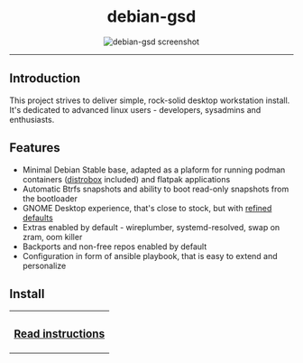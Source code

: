 <div align="center">

# debian-gsd
![debian-gsd screenshot](https://user-images.githubusercontent.com/142805/186964547-48666722-5bbc-41e6-b930-8078345156d4.png)
</div>

--------

## Introduction

This project strives to deliver simple, rock-solid desktop workstation install. It's dedicated to advanced linux users - developers, sysadmins and enthusiasts.

## Features

- Minimal Debian Stable base, adapted as a plaform for running podman containers ([distrobox](https://github.com/89luca89/distrobox) included) and flatpak applications
- Automatic Btrfs snapshots and ability to boot read-only snapshots from the bootloader
- GNOME Desktop experience, that's close to stock, but with [refined defaults](ansible/roles/desktop/files/01-desktop-settings)
- Extras enabled by default - wireplumber, systemd-resolved, swap on zram, oom killer
- Backports and non-free repos enabled by default
- Configuration in form of ansible playbook, that is easy to extend and personalize

## Install

<table><tr><td><h3><a href="doc/install.md">Read instructions</a></h3></td></tr></table>
